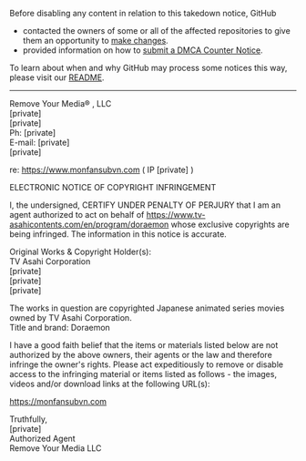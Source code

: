 Before disabling any content in relation to this takedown notice, GitHub
- contacted the owners of some or all of the affected repositories to give them an opportunity to [make changes](https://docs.github.com/en/github/site-policy/dmca-takedown-policy#a-how-does-this-actually-work).
- provided information on how to [submit a DMCA Counter Notice](https://docs.github.com/en/articles/guide-to-submitting-a-dmca-counter-notice).

To learn about when and why GitHub may process some notices this way, please visit our [README](https://github.com/github/dmca/blob/master/README.md#anatomy-of-a-takedown-notice).

---

Remove Your Media® , LLC  
[private]  
[private]  
Ph: [private]  
E-mail: [private]  
[private]  

re: https://www.monfansubvn.com ( IP [private] )

ELECTRONIC NOTICE OF COPYRIGHT INFRINGEMENT

I, the undersigned, CERTIFY UNDER PENALTY OF PERJURY that I am an
agent authorized to act on behalf of https://www.tv-asahicontents.com/en/program/doraemon whose exclusive copyrights are being
infringed. The information in this notice is accurate.

Original Works & Copyright Holder(s):  
TV Asahi Corporation  
[private]  
[private]  
[private]  

The works in question are copyrighted Japanese animated series movies owned by TV Asahi Corporation.  
Title and brand: Doraemon

I have a good faith belief that the items or materials listed below are not authorized
by the above owners, their agents or the law and therefore infringe the owner's rights.
Please act expeditiously to remove or disable access to the infringing material or items
listed as follows -­ the images, videos and/or download links at the following URL(s):

https://monfansubvn.com

Truthfully,  
[private]  
Authorized Agent  
Remove Your Media LLC  
